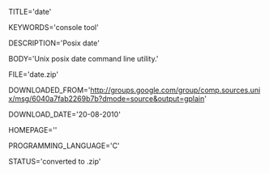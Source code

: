 
TITLE='date'

KEYWORDS='console tool'

DESCRIPTION='Posix date'

BODY='Unix posix date command line utility.'

FILE='date.zip'

DOWNLOADED_FROM='http://groups.google.com/group/comp.sources.unix/msg/6040a7fab2269b7b?dmode=source&output=gplain'

DOWNLOAD_DATE='20-08-2010'

HOMEPAGE=''

PROGRAMMING_LANGUAGE='C'

STATUS='converted to .zip'